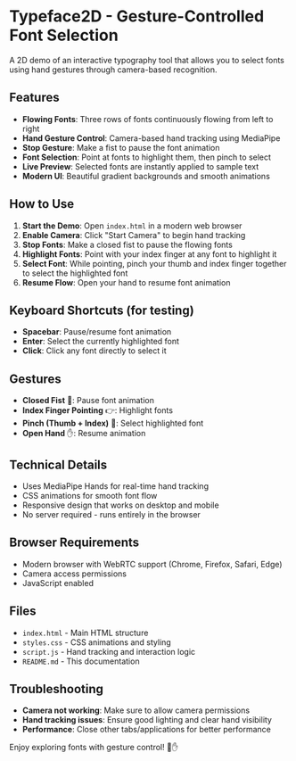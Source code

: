 # Typeface2D - Gesture-Controlled Font Selection

A 2D demo of an interactive typography tool that allows you to select fonts using hand gestures through camera-based recognition.

## Features

- **Flowing Fonts**: Three rows of fonts continuously flowing from left to right
- **Hand Gesture Control**: Camera-based hand tracking using MediaPipe
- **Stop Gesture**: Make a fist to pause the font animation
- **Font Selection**: Point at fonts to highlight them, then pinch to select
- **Live Preview**: Selected fonts are instantly applied to sample text
- **Modern UI**: Beautiful gradient backgrounds and smooth animations

## How to Use

1. **Start the Demo**: Open `index.html` in a modern web browser
2. **Enable Camera**: Click "Start Camera" to begin hand tracking
3. **Stop Fonts**: Make a closed fist to pause the flowing fonts
4. **Highlight Fonts**: Point with your index finger at any font to highlight it
5. **Select Font**: While pointing, pinch your thumb and index finger together to select the highlighted font
6. **Resume Flow**: Open your hand to resume font animation

## Keyboard Shortcuts (for testing)

- **Spacebar**: Pause/resume font animation
- **Enter**: Select the currently highlighted font
- **Click**: Click any font directly to select it

## Gestures

- **Closed Fist** 👊: Pause font animation
- **Index Finger Pointing** 👉: Highlight fonts
- **Pinch (Thumb + Index)** 🤏: Select highlighted font
- **Open Hand** ✋: Resume animation

## Technical Details

- Uses MediaPipe Hands for real-time hand tracking
- CSS animations for smooth font flow
- Responsive design that works on desktop and mobile
- No server required - runs entirely in the browser

## Browser Requirements

- Modern browser with WebRTC support (Chrome, Firefox, Safari, Edge)
- Camera access permissions
- JavaScript enabled

## Files

- `index.html` - Main HTML structure
- `styles.css` - CSS animations and styling
- `script.js` - Hand tracking and interaction logic
- `README.md` - This documentation

## Troubleshooting

- **Camera not working**: Make sure to allow camera permissions
- **Hand tracking issues**: Ensure good lighting and clear hand visibility
- **Performance**: Close other tabs/applications for better performance

Enjoy exploring fonts with gesture control! 🎨✋
